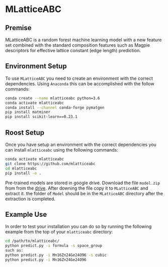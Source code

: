 # MLatticeABC


## Premise

MLatticeABC is a random forest machine learning model with a new feature set combined with the standard composition features such as Magpie descriptors for effective lattice constant (edge length) prediction. 

## Environment Setup

To use `MLatticeABC` you need to create an environment with the correct dependencies. Using `Anaconda` this can be accomplished with the follow commands:

```bash
conda create --name mlatticeabc python=3.6
conda activate mlatticeabc
conda install --channel conda-forge pymatgen
pip install matminer
pip install scikit-learn==0.23.1
```

## Roost Setup

Once you have setup an environment with the correct dependencies you can install `mlatticeabc` using the following commands:

```bash
conda activate mlatticeabc
git clone https://github.com/mlatticeabc
cd mlatticeabc
pip install -e .
```

Pre-trained models are stored in google drive. Download the file `model.zip` from from the [drive](https://drive.google.com/file/d/1rIdu_ZvhQ5iGQkrSY5Uh3yLH_L1uel4U/view?usp=sharing). After downing the file copy it to `MLatticeABC` and extract it. the folder of `Model` should be in the `MLatticeABC` directory after the extraction is completed.
## Example Use

In order to test your installation you can do so by running the following example from the top of your `mlatticeabc` directory:

```sh
cd /path/to/mlatticeabc/
python predict.py -i formula -s space_group
such as:
python predict.py -i Mn16Zn24Ge24O96 -s cubic
python predict.py -i Mn16Zn24Ge24O96
```
